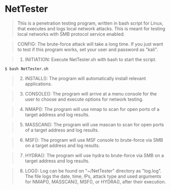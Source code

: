 # NetTester
> This is a penetration testing program, written in bash script for Linux, that executes and logs local network attacks. This is meant for testing local networks with SMB protocol service enabled.

> CONFIG: The brute-force attack will take a long time. If you just want to test if this program works, set your user and password as "kali".

> 1. INITIATION: Execute NetTester.sh with bash to start the script.

    $ bash NetTester.sh

> 2. INSTALL(): The program will automatically install relevant applications.


> 3. CONSOLE(): The program will arrive at a menu console for the user to choose and execute options for network testing.


> 4.  NMAP(): The program will use nmap to scan for open ports of a target address and log results.


> 5. MASSCAN(): The program will use mascan to scan for open ports of a target address and log results.


> 6. MSF(): The program will use MSF console to brute-force via SMB on a target address and log results.


> 7. HYDRA(): The program will use hydra to brute-force via SMB on a target address and log results.


> 8. LOG(): Log can be found on "~/NetTester" directory as "log.log". The file logs the date, time, IPs, attack type and used arguments for NMAP(), MASSCAN(), MSF(), or HYDRA(), after their execution.
